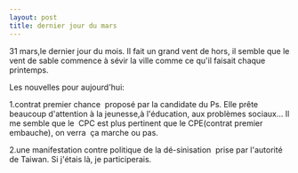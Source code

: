 ```yaml
---
layout: post
title: dernier jour du mars
---
```


<p>31 mars,le dernier jour du mois. Il fait un grand vent de hors, il semble que le vent de sable commence à sévir la ville comme ce qu&#39;il faisait chaque printemps.</p>
<p>Les nouvelles pour aujourd&#39;hui:</p>
<p>1.contrat premier chance  proposé par la candidate du Ps. Elle prête beaucoup d&#39;attention à la jeunesse,à l&#39;éducation, aux problèmes sociaux&#8230; Il me semble que le  CPC est plus pertinent que le CPE(contrat premier embauche), on verra  ça marche ou pas.</p>
<p>2.une manifestation contre politique de la dé-sinisation  prise par l&#39;autorité de Taiwan. Si j&#39;étais là, je participerais. </p>
<p></p>

